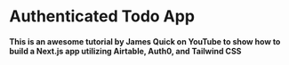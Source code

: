 # Authenticated Todo App

#### This is an awesome tutorial by James Quick on YouTube to show how to build a Next.js app utilizing Airtable, Auth0, and Tailwind CSS